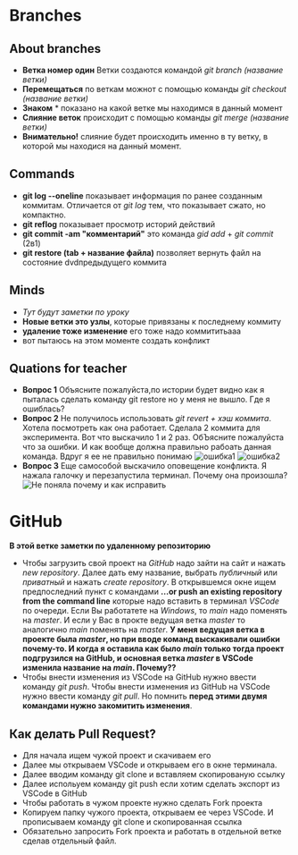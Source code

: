 # Branches

## About branches
*  __Ветка номер один__ 
Ветки создаются командой *git branch (название ветки)*
* __Перемещаться__ по веткам можнот с помощью команды *git checkout (название ветки)* 
* __Знаком__ * показано на какой ветке мы находимся в данный момент
* __Слияние веток__ происходит с помощью команды *git merge (название ветки)*
* __Внимательно!__ слияние будет происходить именно в ту ветку, в которой мы находися на данный момент.

## Commands
+  __git log --oneline__ показывает информация по ранее созданным коммитам. Отличается от *git log* тем, что показывает сжато, но компактно.
+ __git reflog__ показывает просмотр историй действий
+ __git commit -am "комментарий"__ это команда *gid add* + *git commit* (2в1)
+ __git restore (tab + название файла)__ позволяет вернуть файл на состояние dvdпредыдущего коммита
## Minds
+ _Тут будут заметки по уроку_
+ __Новые ветки это узлы__, которые привязаны к последнему коммиту
+ __удаление тоже изменение__ его тоже надо коммититьааа
+ вот пытаюсь на этом моменте создать конфликт

## Quations for teacher
+ __Вопрос 1__ Объясните пожалуйста,по истории будет видно как я пыталась сделать команду git restore но у меня не вышло. Где я ошиблась?
+ __Вопрос 2__ Не получилось использовать *git revert + хэш коммита*. Хотела посмотреть как она работает. Сделала 2 коммита для эксперимента. Вот что выскачило 1 и 2 раз. ОбЪясните пожалуйста что за ошибки. И как вообще должна правильно рабоать данная команда. Вдруг я ее не правильно понимаю ![ошибка1](%D0%BE%D1%88%D0%B8%D0%B1%D0%BA%D0%B01.png) ![ошибка2](%D0%BE%D1%88%D0%B8%D0%B1%D0%BA%D0%B02.png)
+ __Вопрос 3__ Еще самособой выскачило оповещение конфликта. Я нажала галочку и перезапустила терминал. Почему она произошла? ![Не поняла почему и как исправить](%D0%BE%D1%88%D0%B8%D0%B1%D0%BA%D0%BE%D0%BD%D1%84%D0%BB%D0%B8%D0%BA%D1%82.png)
# GitHub
__В этой ветке заметки по удаленному репозиторию__
+ Чтобы загрузить свой проект на *GitHub* надо зайти на сайт и нажать *new repository*. Далее дать ему название, выбрать *публичный* или *приватный* и нажать *create repository*. В открывшемся окне ищем предпоследний пункт с командами **...or push an existing repository from the command line** которые надо вставить в терминал *VSCode* по очереди. Если Вы работатете на *Windows*, то *main* надо поменять на *master*. И если у Вас в прокте ведущая ветка *master* то аналогично *main* поменять на *master*. __У меня ведущая ветка в проекте была *master*, но при вводе команд выскакивали ошибки почему-то. И когда я оставила как было *main* только тогда проект подгрузился на GitHub, и основная ветка *master* в VSCode изменила название на *main*. Почему??__ 
+ Чтобы внести изменения из VSCode на GitHub нужно ввести команду *git push*.  Чтобы внести изменения из GitHub на VSCode нужно ввести команду *git pull*.
Но помнить __перед этими двумя командами нужно закомитить изменения__.
## Как делать Pull Request?
+ Для начала ищем чужой проект и скачиваем его
+ Далее мы открываем VSCode и открываем его в окне терминала.
+ Далее вводим команду git clone и вставляем скопированую ссылку
+ Далее испольуем команду git push если хотим сделать экспорт из VSCode в GitHub
+ Чтобы работать в чужом проекте нужно сделать Fork проекта
+ Копируем папку чужого проекта, открываем ее через VSCode. И прописываем команду git clone и скопированная ссылка
+ Обязательно запросить Fork проекта и работать в отдельной ветке сделав отдельный файл.
